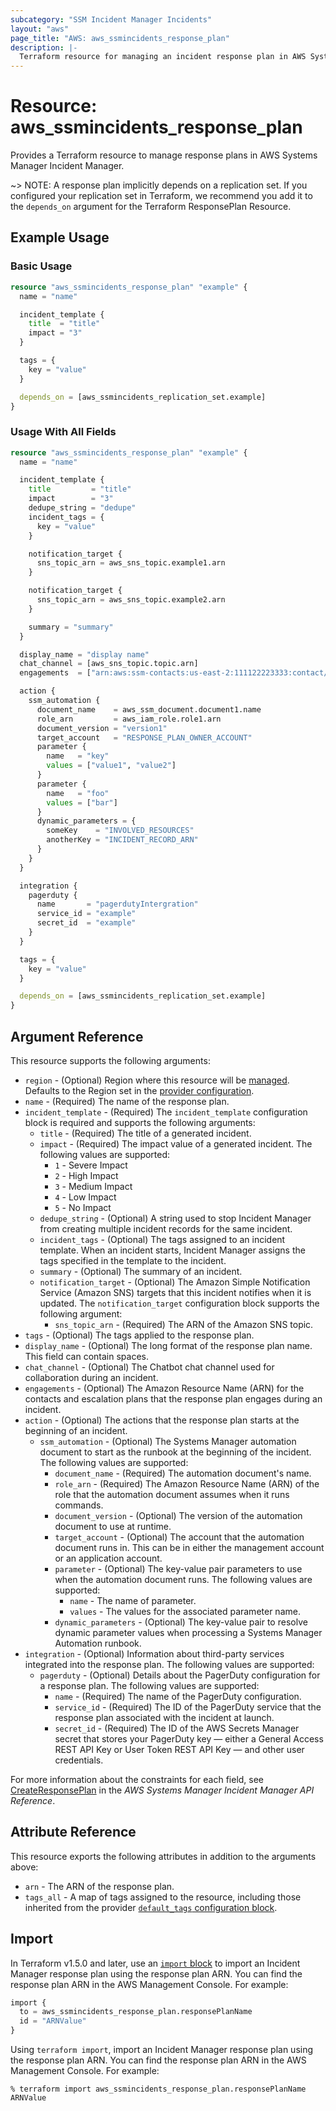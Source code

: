 ```yaml
---
subcategory: "SSM Incident Manager Incidents"
layout: "aws"
page_title: "AWS: aws_ssmincidents_response_plan"
description: |-
  Terraform resource for managing an incident response plan in AWS Systems Manager Incident Manager.
---
```


# Resource: aws_ssmincidents_response_plan

Provides a Terraform resource to manage response plans in AWS Systems Manager Incident Manager.

~> NOTE: A response plan implicitly depends on a replication set. If you configured your replication set in Terraform, we recommend you add it to the `depends_on` argument for the Terraform ResponsePlan Resource.

## Example Usage

### Basic Usage

```terraform
resource "aws_ssmincidents_response_plan" "example" {
  name = "name"

  incident_template {
    title  = "title"
    impact = "3"
  }

  tags = {
    key = "value"
  }

  depends_on = [aws_ssmincidents_replication_set.example]
}

```

### Usage With All Fields

```terraform
resource "aws_ssmincidents_response_plan" "example" {
  name = "name"

  incident_template {
    title         = "title"
    impact        = "3"
    dedupe_string = "dedupe"
    incident_tags = {
      key = "value"
    }

    notification_target {
      sns_topic_arn = aws_sns_topic.example1.arn
    }

    notification_target {
      sns_topic_arn = aws_sns_topic.example2.arn
    }

    summary = "summary"
  }

  display_name = "display name"
  chat_channel = [aws_sns_topic.topic.arn]
  engagements  = ["arn:aws:ssm-contacts:us-east-2:111122223333:contact/test1"]

  action {
    ssm_automation {
      document_name    = aws_ssm_document.document1.name
      role_arn         = aws_iam_role.role1.arn
      document_version = "version1"
      target_account   = "RESPONSE_PLAN_OWNER_ACCOUNT"
      parameter {
        name   = "key"
        values = ["value1", "value2"]
      }
      parameter {
        name   = "foo"
        values = ["bar"]
      }
      dynamic_parameters = {
        someKey    = "INVOLVED_RESOURCES"
        anotherKey = "INCIDENT_RECORD_ARN"
      }
    }
  }

  integration {
    pagerduty {
      name       = "pagerdutyIntergration"
      service_id = "example"
      secret_id  = "example"
    }
  }

  tags = {
    key = "value"
  }

  depends_on = [aws_ssmincidents_replication_set.example]
}

```

## Argument Reference

This resource supports the following arguments:

* `region` - (Optional) Region where this resource will be [managed](https://docs.aws.amazon.com/general/latest/gr/rande.html#regional-endpoints). Defaults to the Region set in the [provider configuration](https://registry.terraform.io/providers/hashicorp/aws/latest/docs#aws-configuration-reference).
* `name` - (Required) The name of the response plan.
* `incident_template` - (Required) The `incident_template` configuration block is required and supports the following arguments:
    * `title` - (Required) The title of a generated incident.
    * `impact` - (Required) The impact value of a generated incident. The following values are supported:
        * `1` - Severe Impact
        * `2` - High Impact
        * `3` - Medium Impact
        * `4` - Low Impact
        * `5` - No Impact
    * `dedupe_string` - (Optional) A string used to stop Incident Manager from creating multiple incident records for the same incident.
    * `incident_tags` - (Optional) The tags assigned to an incident template. When an incident starts, Incident Manager assigns the tags specified in the template to the incident.
    * `summary` - (Optional) The summary of an incident.
    * `notification_target` - (Optional) The Amazon Simple Notification Service (Amazon SNS) targets that this incident notifies when it is updated. The `notification_target` configuration block supports the following argument:
        * `sns_topic_arn` - (Required) The ARN of the Amazon SNS topic.
* `tags` - (Optional) The tags applied to the response plan.
* `display_name` - (Optional) The long format of the response plan name. This field can contain spaces.
* `chat_channel` - (Optional) The Chatbot chat channel used for collaboration during an incident.
* `engagements` - (Optional) The Amazon Resource Name (ARN) for the contacts and escalation plans that the response plan engages during an incident.
* `action` - (Optional) The actions that the response plan starts at the beginning of an incident.
    * `ssm_automation` - (Optional) The Systems Manager automation document to start as the runbook at the beginning of the incident. The following values are supported:
        * `document_name` - (Required) The automation document's name.
        * `role_arn` - (Required) The Amazon Resource Name (ARN) of the role that the automation document assumes when it runs commands.
        * `document_version` - (Optional) The version of the automation document to use at runtime.
        * `target_account` -  (Optional) The account that the automation document runs in. This can be in either the management account or an application account.
        * `parameter` - (Optional) The key-value pair parameters to use when the automation document runs. The following values are supported:
            * `name` - The name of parameter.
            * `values` - The values for the associated parameter name.
        * `dynamic_parameters` - (Optional) The key-value pair to resolve dynamic parameter values when processing a Systems Manager Automation runbook.
* `integration` - (Optional) Information about third-party services integrated into the response plan. The following values are supported:
    * `pagerduty` - (Optional) Details about the PagerDuty configuration for a response plan. The following values are supported:
        * `name` - (Required) The name of the PagerDuty configuration.
        * `service_id` - (Required) The ID of the PagerDuty service that the response plan associated with the incident at launch.
        * `secret_id` - (Required) The ID of the AWS Secrets Manager secret that stores your PagerDuty key &mdash; either a General Access REST API Key or User Token REST API Key &mdash; and other user credentials.

For more information about the constraints for each field, see [CreateResponsePlan](https://docs.aws.amazon.com/incident-manager/latest/APIReference/API_CreateResponsePlan.html) in the *AWS Systems Manager Incident Manager API Reference*.
  
## Attribute Reference

This resource exports the following attributes in addition to the arguments above:

* `arn` - The ARN of the response plan.
* `tags_all` - A map of tags assigned to the resource, including those inherited from the provider [`default_tags` configuration block](https://registry.terraform.io/providers/hashicorp/aws/latest/docs#default_tags-configuration-block).

## Import

In Terraform v1.5.0 and later, use an [`import` block](https://developer.hashicorp.com/terraform/language/import) to import an Incident Manager response plan using the response plan ARN. You can find the response plan ARN in the AWS Management Console. For example:

```terraform
import {
  to = aws_ssmincidents_response_plan.responsePlanName
  id = "ARNValue"
}
```

Using `terraform import`, import an Incident Manager response plan using the response plan ARN. You can find the response plan ARN in the AWS Management Console. For example:

```console
% terraform import aws_ssmincidents_response_plan.responsePlanName ARNValue
```
